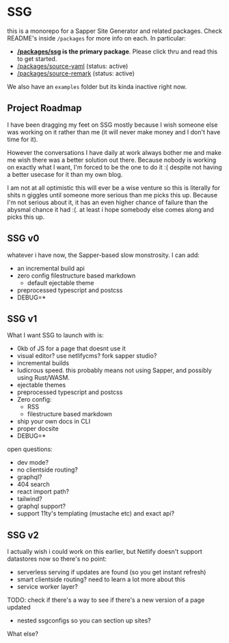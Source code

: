 # SSG

this is a monorepo for a Sapper Site Generator and related packages. Check README's inside `/packages` for more info on each. In particular:

- **[/packages/ssg](/packages/ssg/README.md) is the primary package**. Please click thru and read this to get started.
- [/packages/source-yaml](/packages/source-yaml/README.md) (status: active)
- [/packages/source-remark](/packages/source-remark/README.md) (status: active)

We also have an `examples` folder but its kinda inactive right now.

## Project Roadmap

I have been dragging my feet on SSG mostly because I wish someone else was working on it rather than me (it will never make money and I don't have time for it).

However the conversations I have daily at work always bother me and make me wish there was a better solution out there. Because nobody is working on exactly what I want, I'm forced to be the one to do it :( despite not having a better usecase for it than my own blog.

I am not at all optimistic this will ever be a wise venture so this is literally for shits n giggles until someone more serious than me picks this up. Because I'm not serious about it, it has an even higher chance of failure than the abysmal chance it had :(. at least i hope somebody else comes along and picks this up.

## SSG v0

whatever i have now, the Sapper-based slow monstrosity. I can add:

- an incremental build api
- zero config filestructure based markdown
  - default ejectable theme
- preprocessed typescript and postcss
- DEBUG=*

## SSG v1

What I want SSG to launch with is:

- 0kb of JS for a page that doesnt use it
- visual editor? use netlifycms? fork sapper studio?
- incremental builds
- ludicrous speed. this probably means not using Sapper, and possibly using Rust/WASM.
- ejectable themes
- preprocessed typescript and postcss
- Zero config:
  - RSS
  - filestructure based markdown
- ship your own docs in CLI
- proper docsite
- DEBUG=*

open questions:

- dev mode?
- no clientside routing?
- graphql?
- 404 search
- react import path?
- tailwind?
- graphql support?
- support 11ty's templating (mustache etc) and exact api?

## SSG v2

I actually wish i could work on this earlier, but Netlify doesn't support datastores now so there's no point:

- serverless serving if updates are found (so you get instant refresh)
- smart clientside routing? need to learn a lot more about this
- service worker layer?

TODO: check if there's a way to see if there's a new version of a page updated

- nested ssgconfigs so you can section up sites?

What else?
